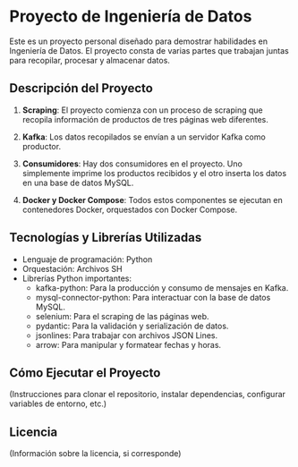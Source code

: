 # Proyecto de Ingeniería de Datos

Este es un proyecto personal diseñado para demostrar habilidades en Ingeniería de Datos. El proyecto consta de varias partes que trabajan juntas para recopilar, procesar y almacenar datos.

## Descripción del Proyecto

1. **Scraping**: El proyecto comienza con un proceso de scraping que recopila información de productos de tres páginas web diferentes.

2. **Kafka**: Los datos recopilados se envían a un servidor Kafka como productor.

3. **Consumidores**: Hay dos consumidores en el proyecto. Uno simplemente imprime los productos recibidos y el otro inserta los datos en una base de datos MySQL.

4. **Docker y Docker Compose**: Todos estos componentes se ejecutan en contenedores Docker, orquestados con Docker Compose.

## Tecnologías y Librerías Utilizadas

- Lenguaje de programación: Python
- Orquestación: Archivos SH
- Librerías Python importantes:
  - kafka-python: Para la producción y consumo de mensajes en Kafka.
  - mysql-connector-python: Para interactuar con la base de datos MySQL.
  - selenium: Para el scraping de las páginas web.
  - pydantic: Para la validación y serialización de datos.
  - jsonlines: Para trabajar con archivos JSON Lines.
  - arrow: Para manipular y formatear fechas y horas.

## Cómo Ejecutar el Proyecto

(Instrucciones para clonar el repositorio, instalar dependencias, configurar variables de entorno, etc.)

## Licencia

(Información sobre la licencia, si corresponde)

